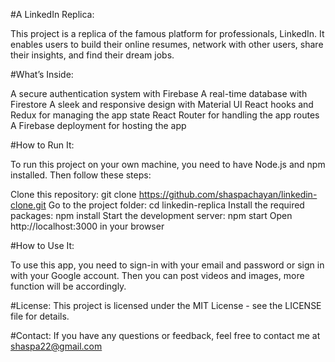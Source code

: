 #A LinkedIn Replica:

This project is a replica of the famous platform for professionals, LinkedIn. It enables users to build their online resumes, network with other users, share their insights, and find their dream jobs.

#What’s Inside:

A secure authentication system with Firebase
A real-time database with Firestore
A sleek and responsive design with Material UI
React hooks and Redux for managing the app state
React Router for handling the app routes
A Firebase deployment for hosting the app

#How to Run It:

To run this project on your own machine, you need to have Node.js and npm installed. Then follow these steps:

Clone this repository: git clone https://github.com/shaspachayan/linkedin-clone.git
Go to the project folder: cd linkedin-replica
Install the required packages: npm install
Start the development server: npm start
Open http://localhost:3000 in your browser

#How to Use It:

To use this app, you need to sign-in with your email and password or sign in with your Google account. Then you can post videos and images, more function will be accordingly.

#License:
This project is licensed under the MIT License - see the LICENSE file for details.

#Contact:
If you have any questions or feedback, feel free to contact me at shaspa22@gmail.com
